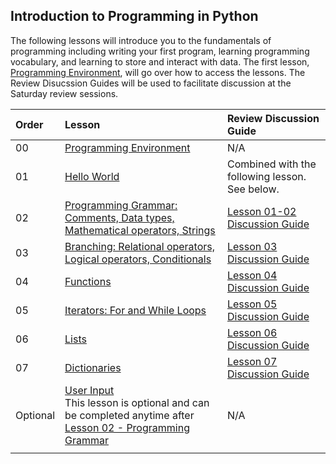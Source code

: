 ## Introduction to Programming in Python

The following lessons will introduce you to the fundamentals of programming including writing your first program, learning programming vocabulary, and learning to store and interact with data. The first lesson, [Programming Environment](../intro-to-python/environment-setup/), will go over how to access the lessons. The Review Disucssion Guides will be used to facilitate discussion at the Saturday review sessions.

| Order | Lesson                                                                                               | Review Discussion Guide |
| :---- | :--------------------------------------------------------------------------------------------------- | :--------------------------------------------------------------------------------------------------- |
| 00    | [Programming Environment](../intro-to-python/environment-setup/) |  N/A |
| 01    | [Hello World](../intro-to-python/01_hello_world.ipynb)| Combined with the following lesson. See below. |
| 02    | [Programming Grammar: Comments, Data types, Mathematical operators, Strings](../intro-to-python/02_programming_grammar.ipynb) | [Lesson 01-02 Discussion Guide](01-02-hello-world-programming-grammar.md) |
| 03    | [Branching: Relational operators, Logical operators, Conditionals](../intro-to-python/03_branching.ipynb) | [Lesson 03 Discussion Guide](03-branching.md) |
| 04    | [Functions](../intro-to-python/04_functions.ipynb) | [Lesson 04 Discussion Guide](04-functions.md) |
| 05    | [Iterators: For and While Loops](../intro-to-python/05_loops_iteration.ipynb) | [Lesson 05 Discussion Guide](05-loops.md) |
| 06    | [Lists](../intro-to-python/06_lists.ipynb) | [Lesson 06 Discussion Guide](06-lists.md) |
| 07    | [Dictionaries](../intro-to-python/07_dictionaries.ipynb) | [Lesson 07 Discussion Guide](07-dictionaries.md) |
| Optional | [User Input](../intro-to-python/user_input.ipynb)  <br /> This lesson is optional and can be completed anytime after [Lesson 02 - Programming Grammar](../intro-to-python/02_programming_grammar.ipynb)| N/A|
| |  | |
